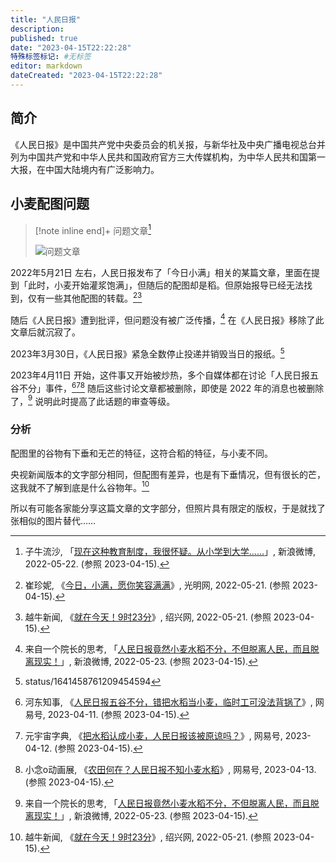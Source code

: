 ```yaml
---
title: "人民日报"
description:
published: true
date: "2023-04-15T22:22:28"
特殊标签标记: #无标签
editor: markdown
dateCreated: "2023-04-15T22:22:28"
---
```


## 简介

《人民日报》是中国共产党中央委员会的机关报，与新华社及中央广播电视总台并列为中国共产党和中华人民共和国政府官方三大传媒机构，为中华人民共和国第一大报，在中国大陆境内有广泛影响力。

## 小麦配图问题

> [!note inline end]+ 问题文章[^M6PKa]
>
> ![问题文章](https://s3.tebi.io/ggame/ShareX/serviceprovider_人民日报_问题文章2.jpg)

[^M6PKa]: 子牛流沙, 「[现在这种教育制度，我很怀疑。从小学到大学……](https://archive.is/M6PKa "https://weibo.com/3612499777/Lub0vi5UF")」, 新浪微博, 2022-05-22. (参照 2023-04-15).

2022年5月21日 左右，人民日报发布了「今日小满」相关的某篇文章，里面在提到「此时，小麦开始灌浆饱满」，但随后的配图却是稻。但原始报导已经无法找到，仅有一些其他配图的转载。[^57606][^37378]

[^57606]: 崔珍妮, 《[今日，小满，愿你笑容满满](https://web.archive.org/web/20230415142643/https://m.gmw.cn/2022-05/21/content_1302957606.htm)》, 光明网, 2022-05-21. (参照 2023-04-15).

[^37378]: 越牛新闻, 《[就在今天！9时23分](https://www.shaoxing.com.cn/p/2937378.html)》, 绍兴网, 2022-05-21. (参照 2023-04-15).

随后《人民日报》遭到批评，但问题没有被广泛传播，[^kxSAp] 在《人民日报》移除了此文章后就沉寂了。

[^kxSAp]: 来自一个院长的思考, 「[人民日报竟然小麦水稻不分，不但脱离人民，而且脱离现实！](https://archive.is/kxSAp)」, 新浪微博, 2022-05-23. (参照 2023-04-15).

2023年3月30日，《人民日报》紧急全数停止投递并销毁当日的报纸。[^twitter]

[^twitter]: status/1641458761209454594

2023年4月11日 开始，这件事又开始被炒热，多个自媒体都在讨论「人民日报五谷不分」事件，[^n9w3h][^KmLer][^RwUvF] 随后这些讨论文章都被删除，即使是 2022 年的消息也被删除了，[^kxSAp] 说明此时提高了此话题的审查等级。

[^n9w3h]: 河东知事, 《[人民日报五谷不分，错把水稻当小麦，临时工可没法背锅了](https://archive.is/n9w3h)》, 网易号, 2023-04-11. (参照 2023-04-15).

[^KmLer]: 元宇宙字典, 《[把水稻认成小麦，人民日报该被原谅吗？](https://archive.is/KmLer)》, 网易号, 2023-04-12. (参照 2023-04-15).

[^RwUvF]: 小念o动画展, 《[农田何在？人民日报不知小麦水稻](https://archive.is/RwUvF)》, 网易号, 2023-04-13. (参照 2023-04-15).

### 分析

配图里的谷物有下垂和无芒的特征，这符合稻的特征，与小麦不同。

央视新闻版本的文字部分相同，但配图有差异，也是有下垂情况，但有很长的芒，这我就不了解到底是什么谷物年。[^37378]

所以有可能各家能分享这篇文章的文字部分，但照片具有限定的版权，于是就找了张相似的图片替代……
